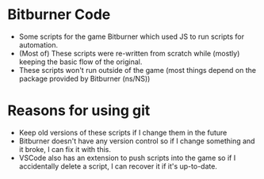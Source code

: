 # Bitburner Code
- Some scripts for the game Bitburner which used JS to run scripts for automation.
- (Most of) These scripts were re-written from scratch while (mostly) keeping the basic flow of the original.
- These scripts won't run outside of the game (most things depend on the package provided by Bitburner (ns/NS))

# Reasons for using git
- Keep old versions of these scripts if I change them in the future
- Bitburner doesn't have any version control so if I change something and it broke, I can fix it with this.
- VSCode also has an extension to push scripts into the game so if I accidentally delete a script, I can recover it if it's up-to-date.